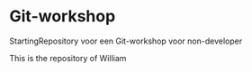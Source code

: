 # Git-workshop
StartingRepository voor een Git-workshop voor non-developer

This is the repository of William
